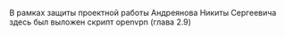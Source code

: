 В рамках защиты проектной работы Андреянова Никиты Сергеевича здесь был выложен скрипт openvpn (глава 2.9)
